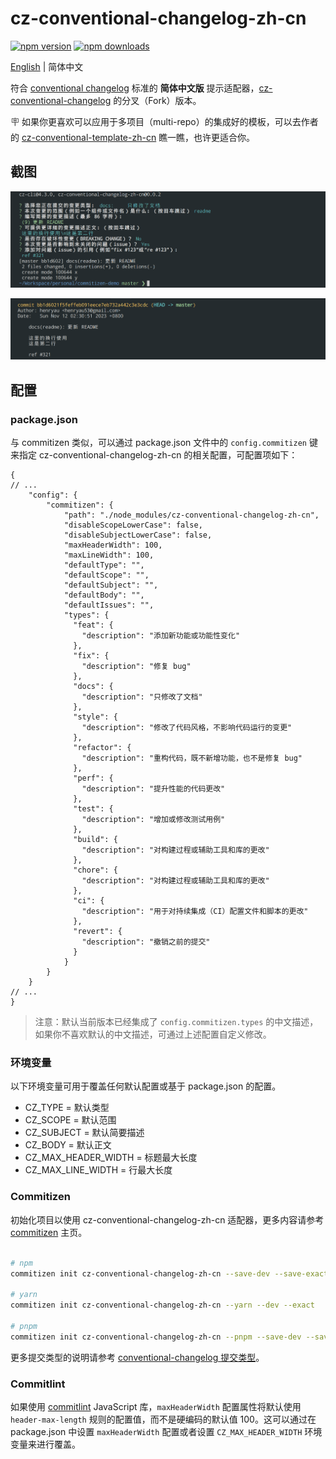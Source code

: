 # cz-conventional-changelog-zh-cn

[![npm version](https://img.shields.io/npm/v/cz-conventional-changelog-zh-cn.svg?style=flat-square)](https://www.npmjs.org/package/cz-conventional-changelog-zh-cn)
[![npm downloads](https://img.shields.io/npm/dt/cz-conventional-changelog-zh-cn)](http://npm-stat.com/charts.html?package=cz-conventional-changelog-zh-cn&from=2023-11-01)

[English](./README_en_US.md) | 简体中文

符合 [conventional changelog](https://github.com/conventional-changelog/conventional-changelog) 标准的 **简体中文版** 提示适配器，[cz-conventional-changelog](https://github.com/commitizen/cz-conventional-changelog) 的分叉（Fork）版本。

🪧 如果你更喜欢可以应用于多项目（multi-repo）的集成好的模板，可以去作者的 [cz-conventional-template-zh-cn](https://github.com/henryau53/cz-conventional-template-zh-cn) 瞧一瞧，也许更适合你。

## 截图

![提交](./meta/screenshots/s1.png)

![日志](./meta/screenshots/s2.png)

## 配置

### package.json

与 commitizen 类似，可以通过 package.json 文件中的 `config.commitizen` 键来指定 cz-conventional-changelog-zh-cn 的相关配置，可配置项如下：

```json5
{
// ...
    "config": {
        "commitizen": {
            "path": "./node_modules/cz-conventional-changelog-zh-cn",
            "disableScopeLowerCase": false,
            "disableSubjectLowerCase": false,
            "maxHeaderWidth": 100,
            "maxLineWidth": 100,
            "defaultType": "",
            "defaultScope": "",
            "defaultSubject": "",
            "defaultBody": "",
            "defaultIssues": "",
            "types": {
              "feat": {
                "description": "添加新功能或功能性变化"
              },
              "fix": {
                "description": "修复 bug"
              },
              "docs": {
                "description": "只修改了文档"
              },
              "style": {
                "description": "修改了代码风格，不影响代码运行的变更"
              },
              "refactor": {
                "description": "重构代码，既不新增功能，也不是修复 bug"
              },
              "perf": {
                "description": "提升性能的代码更改"
              },
              "test": {
                "description": "增加或修改测试用例"
              },
              "build": {
                "description": "对构建过程或辅助工具和库的更改"
              },
              "chore": {
                "description": "对构建过程或辅助工具和库的更改"
              },
              "ci": {
                "description": "用于对持续集成（CI）配置文件和脚本的更改"
              },
              "revert": {
                "description": "撤销之前的提交"
              }
            }
        }
    }
// ...
}
```

> 注意：默认当前版本已经集成了 `config.commitizen.types` 的中文描述，如果你不喜欢默认的中文描述，可通过上述配置自定义修改。

### 环境变量

以下环境变量可用于覆盖任何默认配置或基于 package.json 的配置。

* CZ_TYPE = 默认类型
* CZ_SCOPE = 默认范围
* CZ_SUBJECT = 默认简要描述
* CZ_BODY = 默认正文
* CZ_MAX_HEADER_WIDTH = 标题最大长度
* CZ_MAX_LINE_WIDTH = 行最大长度

### Commitizen

初始化项目以使用 cz-conventional-changelog-zh-cn 适配器，更多内容请参考 [commitizen](https://github.com/commitizen/cz-cli) 主页。

```bash

# npm
commitizen init cz-conventional-changelog-zh-cn --save-dev --save-exact

# yarn
commitizen init cz-conventional-changelog-zh-cn --yarn --dev --exact

# pnpm
commitizen init cz-conventional-changelog-zh-cn --pnpm --save-dev --save-exact

```

更多提交类型的说明请参考 [conventional-changelog 提交类型](./meta/docs/conventional-changelog-types.md)。

### Commitlint

如果使用 [commitlint](https://github.com/conventional-changelog/commitlint) JavaScript 库，`maxHeaderWidth` 配置属性将默认使用 `header-max-length` 规则的配置值，而不是硬编码的默认值 100。这可以通过在 package.json 中设置 `maxHeaderWidth` 配置或者设置 `CZ_MAX_HEADER_WIDTH` 环境变量来进行覆盖。
